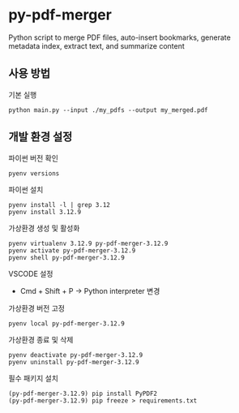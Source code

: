 # py-pdf-merger

Python script to merge PDF files, auto-insert bookmarks, generate metadata index, extract text, and summarize content

## 사용 방법

기본 실행

```shell
python main.py --input ./my_pdfs --output my_merged.pdf
```

## 개발 환경 설정

파이썬 버전 확인

```shell
pyenv versions
```

파이썬 설치

```shell
pyenv install -l | grep 3.12
pyenv install 3.12.9
```

가상환경 생성 및 활성화

```shell
pyenv virtualenv 3.12.9 py-pdf-merger-3.12.9
pyenv activate py-pdf-merger-3.12.9
pyenv shell py-pdf-merger-3.12.9
```

VSCODE 설정

- Cmd + Shift + P -> Python interpreter 변경

가상환경 버전 고정

```shell
pyenv local py-pdf-merger-3.12.9
```

가상환경 종료 및 삭제

```shell
pyenv deactivate py-pdf-merger-3.12.9
pyenv uninstall py-pdf-merger-3.12.9
```

필수 패키지 설치

```shell
(py-pdf-merger-3.12.9) pip install PyPDF2
(py-pdf-merger-3.12.9) pip freeze > requirements.txt
```
